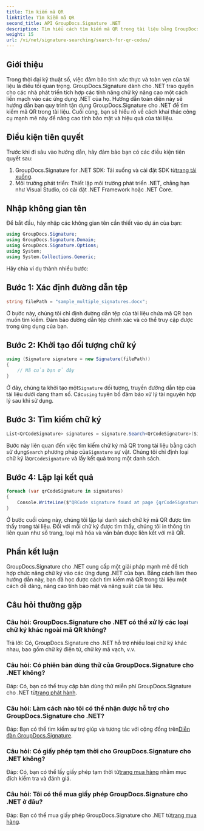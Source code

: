 ```yaml
---
title: Tìm kiếm mã QR
linktitle: Tìm kiếm mã QR
second_title: API GroupDocs.Signature .NET
description: Tìm hiểu cách tìm kiếm mã QR trong tài liệu bằng GroupDocs.Signature cho .NET. Tăng cường bảo mật tài liệu một cách dễ dàng.
weight: 15
url: /vi/net/signature-searching/search-for-qr-codes/
---
```

## Giới thiệu

Trong thời đại kỹ thuật số, việc đảm bảo tính xác thực và toàn vẹn của tài liệu là điều tối quan trọng. GroupDocs.Signature dành cho .NET trao quyền cho các nhà phát triển tích hợp các tính năng chữ ký nâng cao một cách liền mạch vào các ứng dụng .NET của họ. Hướng dẫn toàn diện này sẽ hướng dẫn bạn quy trình tận dụng GroupDocs.Signature cho .NET để tìm kiếm mã QR trong tài liệu. Cuối cùng, bạn sẽ hiểu rõ về cách khai thác công cụ mạnh mẽ này để nâng cao tính bảo mật và hiệu quả của tài liệu.

## Điều kiện tiên quyết

Trước khi đi sâu vào hướng dẫn, hãy đảm bảo bạn có các điều kiện tiên quyết sau:

1.  GroupDocs.Signature for .NET SDK: Tải xuống và cài đặt SDK từ[trang tải xuống](https://releases.groupdocs.com/signature/net/).
2. Môi trường phát triển: Thiết lập môi trường phát triển .NET, chẳng hạn như Visual Studio, có cài đặt .NET Framework hoặc .NET Core.

## Nhập không gian tên

Để bắt đầu, hãy nhập các không gian tên cần thiết vào dự án của bạn:

```csharp
using GroupDocs.Signature;
using GroupDocs.Signature.Domain;
using GroupDocs.Signature.Options;
using System;
using System.Collections.Generic;
```

Hãy chia ví dụ thành nhiều bước:

## Bước 1: Xác định đường dẫn tệp

```csharp
string filePath = "sample_multiple_signatures.docx";
```

Ở bước này, chúng tôi chỉ định đường dẫn tệp của tài liệu chứa mã QR bạn muốn tìm kiếm. Đảm bảo đường dẫn tệp chính xác và có thể truy cập được trong ứng dụng của bạn.

## Bước 2: Khởi tạo đối tượng chữ ký

```csharp
using (Signature signature = new Signature(filePath))
{
    // Mã của bạn ở đây
}
```

 Ở đây, chúng ta khởi tạo một`Signature` đối tượng, truyền đường dẫn tệp của tài liệu dưới dạng tham số. Các`using` tuyên bố đảm bảo xử lý tài nguyên hợp lý sau khi sử dụng.

## Bước 3: Tìm kiếm chữ ký

```csharp
List<QrCodeSignature> signatures = signature.Search<QrCodeSignature>(SignatureType.QrCode);
```

 Bước này liên quan đến việc tìm kiếm chữ ký mã QR trong tài liệu bằng cách sử dụng`Search` phương pháp của`Signature` sự vật. Chúng tôi chỉ định loại chữ ký là`QrCodeSignature` và lấy kết quả trong một danh sách.

## Bước 4: Lặp lại kết quả

```csharp
foreach (var qrCodeSignature in signatures)
{
    Console.WriteLine($"QRCode signature found at page {qrCodeSignature.PageNumber} with type {qrCodeSignature.EncodeType.TypeName} and text {qrCodeSignature.Text}");
}
```

Ở bước cuối cùng này, chúng tôi lặp lại danh sách chữ ký mã QR được tìm thấy trong tài liệu. Đối với mỗi chữ ký được tìm thấy, chúng tôi in thông tin liên quan như số trang, loại mã hóa và văn bản được liên kết với mã QR.

## Phần kết luận

GroupDocs.Signature cho .NET cung cấp một giải pháp mạnh mẽ để tích hợp chức năng chữ ký vào các ứng dụng .NET của bạn. Bằng cách làm theo hướng dẫn này, bạn đã học được cách tìm kiếm mã QR trong tài liệu một cách dễ dàng, nâng cao tính bảo mật và năng suất của tài liệu.

## Câu hỏi thường gặp

### Câu hỏi: GroupDocs.Signature cho .NET có thể xử lý các loại chữ ký khác ngoài mã QR không?
Trả lời: Có, GroupDocs.Signature cho .NET hỗ trợ nhiều loại chữ ký khác nhau, bao gồm chữ ký điện tử, chữ ký mã vạch, v.v.

### Câu hỏi: Có phiên bản dùng thử của GroupDocs.Signature cho .NET không?
 Đáp: Có, bạn có thể truy cập bản dùng thử miễn phí GroupDocs.Signature cho .NET từ[trang phát hành](https://releases.groupdocs.com/).

### Câu hỏi: Làm cách nào tôi có thể nhận được hỗ trợ cho GroupDocs.Signature cho .NET?
 Đáp: Bạn có thể tìm kiếm sự trợ giúp và tương tác với cộng đồng trên[Diễn đàn GroupDocs.Signature](https://forum.groupdocs.com/c/signature/13).

### Câu hỏi: Có giấy phép tạm thời cho GroupDocs.Signature cho .NET không?
 Đáp: Có, bạn có thể lấy giấy phép tạm thời từ[trang mua hàng](https://purchase.groupdocs.com/temporary-license/) nhằm mục đích kiểm tra và đánh giá.

### Câu hỏi: Tôi có thể mua giấy phép GroupDocs.Signature cho .NET ở đâu?
 Đáp: Bạn có thể mua giấy phép GroupDocs.Signature cho .NET từ[trang mua hàng](https://purchase.groupdocs.com/buy).